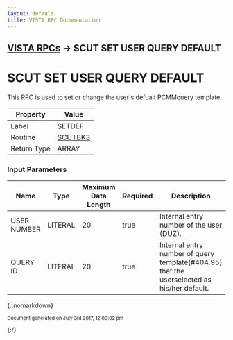 ```yaml
---
layout: default
title: VISTA RPC Documentation
---
```


## [VISTA RPCs](TableOfContents) &#8594; SCUT SET USER QUERY DEFAULT
# SCUT SET USER QUERY DEFAULT

This RPC is used to set or change the user's defualt PCMMquery template.

Property | Value
--- | ---
Label | SETDEF
Routine | [SCUTBK3](http://code.osehra.org/dox/Routine_SCUTBK3_source.html)
Return Type | ARRAY


### Input Parameters

Name | Type | Maximum Data Length | Required | Description
--- | --- | --- | --- | ---
USER NUMBER | LITERAL | 20 | true | Internal entry number of the user (DUZ).
QUERY ID | LITERAL | 20 | true | Internal entry number of query template(#404.95) that the userselected as his/her default.



{::nomarkdown} <br/><p style="font-size: 11px">Document generated on July 3rd 2017, 12:09:02 pm</p>{:/}